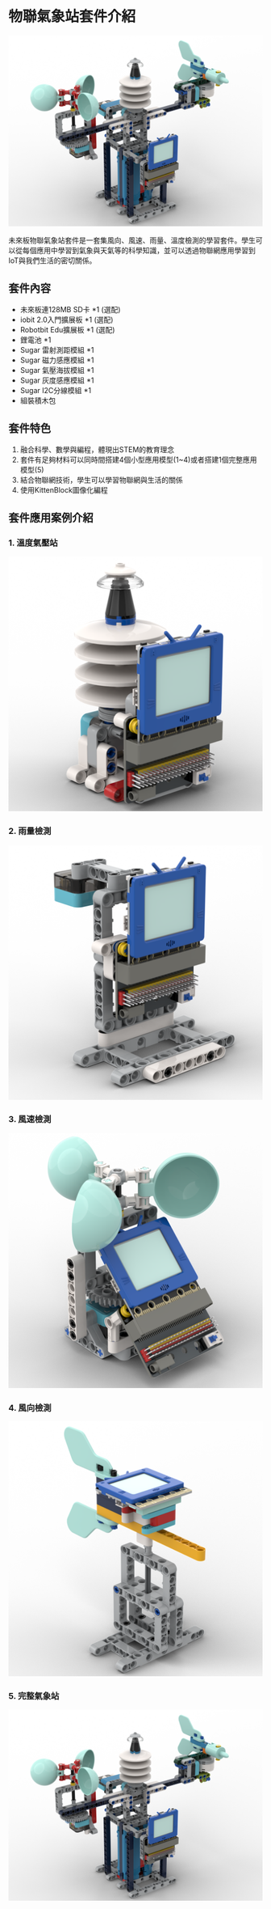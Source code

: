 # 物聯氣象站套件介紹

![](./images/complete_station.png)


未來板物聯氣象站套件是一套集風向、風速、雨量、溫度檢測的學習套件。學生可以從每個應用中學習到氣象與天氣等的科學知識，並可以透過物聯網應用學習到IoT與我們生活的密切關係。

## 套件內容

- 未來板連128MB SD卡 *1 (選配)
- iobit 2.0入門擴展板 *1 (選配)
- Robotbit Edu擴展板 *1 (選配)
- 鋰電池 *1
- Sugar 雷射測距模組 *1
- Sugar 磁力感應模組 *1
- Sugar 氣壓海拔模組 *1
- Sugar 灰度感應模組 *1
- Sugar I2C分線模組 *1
- 組裝積木包

## 套件特色

1. 融合科學、數學與編程，體現出STEM的教育理念
2. 套件有足夠材料可以同時間搭建4個小型應用模型(1~4)或者搭建1個完整應用模型(5)
3. 結合物聯網技術，學生可以學習物聯網與生活的關係
4. 使用KittenBlock圖像化編程

## 套件應用案例介紹

### 1. 溫度氣壓站

![](./images/temp_atmosphere.png)

### 2. 雨量檢測

![](./images/rainfall.png)

### 3. 風速檢測

![](./images/windspeed.png)

### 4. 風向檢測

![](./images/wind_direction.png)

### 5. 完整氣象站

![](./images/complete_station.png)